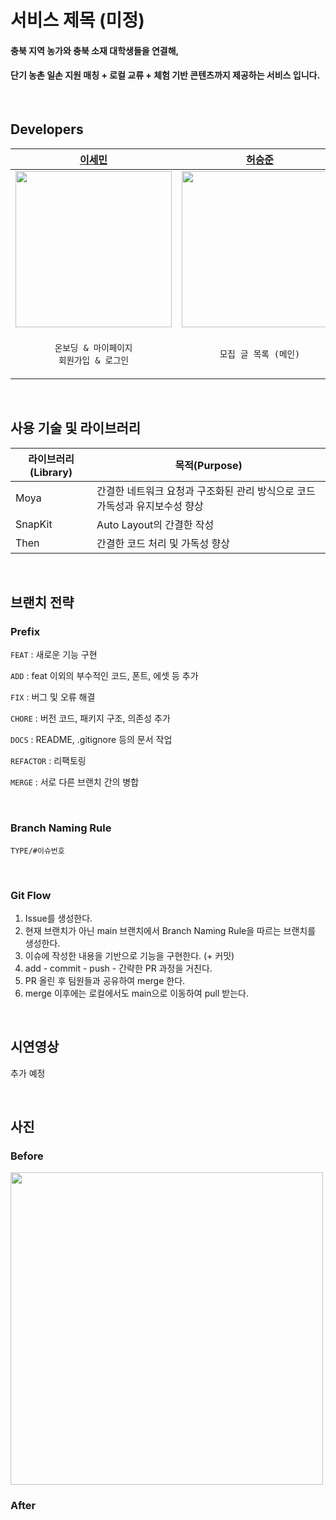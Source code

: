# 서비스 제목 (미정)

#### 충북 지역 농가와 충북 소재 대학생들을 연결해, <br> 
#### 단기 농촌 일손 지원 매칭 + 로컬 교류 + 체험 기반 콘텐츠까지 제공하는 서비스 입니다.

	
<br>

## Developers

| [이세민](https://github.com/sem-git) | [허승준](https://github.com/dev-domo) | [이나연](https://github.com/y-eonee) | [권석기](https://github.com/Seokki-Kwon)깃 |
| --- | --- | --- | --- |
| <img src="https://avatars.githubusercontent.com/u/124458036?v=4" width="250"/> | <img src="https://avatars.githubusercontent.com/u/94223526?v=4" width="250"/> | <img src="https://avatars.githubusercontent.com/u/155801470?v=4" width="250"/> | <img src="https://avatars.githubusercontent.com/u/101062450?v=4" width="250"/> |
| <p align="center">`온보딩 & 마이페이지`<br>`회원가입 & 로그인` </p> | <p align="center">`모집 글 목록 (메인)`</p> | <p align="center">`후기 글 목록`</p> | <p align="center">`모집 글 상세보기`</p> | 

<br>


## 사용 기술 및 라이브러리
| 라이브러리(Library) | 목적(Purpose)            | 
| ------------------- | ------------------------ |
| Moya           | 간결한 네트워크 요청과 구조화된 관리 방식으로 코드 가독성과 유지보수성 향상        | 
| SnapKit             | Auto Layout의 간결한 작성 |
| Then                | 간결한 코드 처리 및 가독성 향상        |

<br>

## 브랜치 전략
### Prefix
`FEAT` : 새로운 기능 구현

`ADD` : feat 이외의 부수적인 코드, 폰트, 에셋 등 추가

`FIX` : 버그 및 오류 해결

`CHORE` : 버전 코드, 패키지 구조, 의존성 추가

`DOCS` : README, .gitignore 등의 문서 작업

`REFACTOR` : 리팩토링 

`MERGE` : 서로 다른 브랜치 간의 병합

<br>


### Branch Naming Rule
`TYPE/#이슈번호`

<br>

### Git Flow
1. Issue를 생성한다.
2. 현재 브랜치가 아닌 main 브랜치에서 Branch Naming Rule을 따르는 브랜치를 생성한다.
3. 이슈에 작성한 내용을 기반으로 기능을 구현한다. (+ 커밋)
4. add - commit - push - 간략한 PR 과정을 거친다.
5. PR 올린 후 팀원들과 공유하여 merge 한다.
6. merge 이후에는 로컬에서도 main으로 이동하여 pull 받는다.

<br>


## 시연영상
추가 예정

<br>

## 사진
### Before
<img src="https://github.com/user-attachments/assets/9c1b85eb-93e0-4574-9d07-353144127bcb" width="500"/>



### After

